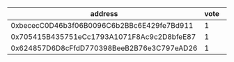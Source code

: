 address|vote|timestamp|signature
---|---|---|---
0xbececC0D46b3f06B0096C6b2BBc6E429fe7Bd911|1|1618331241|0xb7cfb8840e9de16bc0080387faeacf0ff7eb2f89ad77d6f77b3ca3d154e6206b603e9919ed4d62bb154f0737af2134413f7aa410285e787748eb6534e19b647f1b
0x705415B435751eCc1793A1071F8Ac9c2D8bfeE87|1|1618331620|0xc478611a493398031659e4745fa1712d4cb34bdedc759a8df63c3ed42f825bd03125f79e77f5e4065d4421afef8cbe045f9c0a4ee88c6a7ea43b77a4f7bc5ceb1b
0x624857D6D8cFfdD770398BeeB2B76e3C797eAD26|1|1618332341|0xb7cc6bc0726a2db20b299c13a3be048b22cc6275b645177e3541c20528cc40c50acb36146076b6d042d396202526ef2ec6fa87d3d2ca9f6da22abefbdce814231b